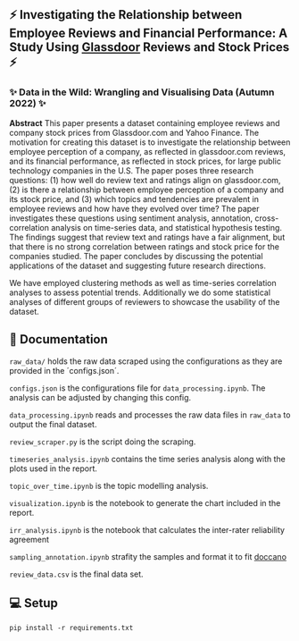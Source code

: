 ## ⚡ Investigating the Relationship between Employee Reviews and Financial Performance: A Study Using [Glassdoor](www.glassdoor.com) Reviews and Stock Prices ⚡
### ✨ Data in the Wild: Wrangling and Visualising Data (Autumn 2022) ✨

**Abstract**
This paper presents a dataset containing employee reviews and company stock prices from Glassdoor.com and Yahoo Finance. The motivation for creating this dataset is to investigate the relationship between employee perception of a company, as reflected in glassdoor.com reviews, and its financial performance, as reflected in stock prices, for large public technology companies in the U.S. The paper poses three research questions: (1) how well do review text and ratings align on glassdoor.com, (2) is there a relationship between employee perception of a company and its stock price, and (3) which topics and tendencies are prevalent in employee reviews and how have they evolved over time? The paper investigates these questions using sentiment analysis, annotation, cross-correlation analysis on time-series data, and statistical hypothesis testing. The findings suggest that review text and ratings have a fair alignment, but that there is no strong correlation between ratings and stock price for the companies studied. The paper concludes by discussing the potential applications of the dataset and suggesting future research directions.

We have employed clustering methods as well as time-series correlation analyses to assess potential trends. Additionally we do some statistical analyses of different groups of reviewers to showcase the usability of the dataset.

## 📖 Documentation

`raw_data/` holds the raw data scraped using the configurations as they are provided in the ´configs.json´.

`configs.json` is the configurations file for `data_processing.ipynb`. The analysis can be adjusted by changing this config.

`data_processing.ipynb` reads and processes the raw data files in `raw_data` to output the final dataset.

`review_scraper.py` is the script doing the scraping.

`timeseries_analysis.ipynb` contains the time series analysis along with the plots used in the report.

`topic_over_time.ipynb` is the topic modelling analysis.

`visualization.ipynb` is the notebook to generate the chart included in the report.

`irr_analysis.ipynb` is the notebook that calculates the inter-rater reliability agreement

`sampling_annotation.ipynb` strafity the samples and format it to fit [doccano](https://github.com/doccano/doccano)

`review_data.csv` is the final data set.

## 💻 Setup

`pip install -r requirements.txt`
